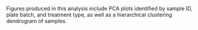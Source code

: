 Figures produced in this analysis include PCA plots identified by sample ID, plate batch, and treatment type, as well as a hierarchical clustering dendrogram of samples.
